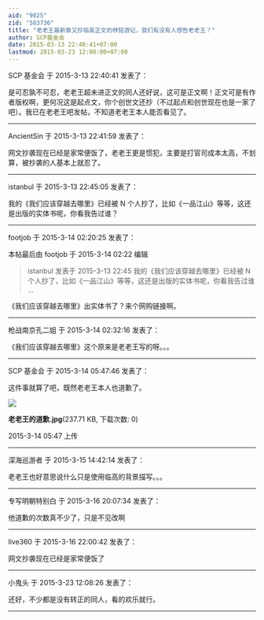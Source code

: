 ```yaml
---
aid: "9025"
zid: "583736"
title: "老老王最新章又抄临高正文的林铭游记，我们有没有人想告老老王？"
author: SCP基金会
date: 2015-03-13 22:40:41+07:00
lastmod: 2015-03-23 12:08:00+07:00
---
```


SCP 基金会 于 2015-3-13 22:40:41 发表了：

是可忍孰不可忍，老老王超未进正文的同人还好说，这可是正文啊！正文可是有作者版权啊，更何况这是起点文，你个创世文还抄（不过起点和创世现在也是一家了吧）。我已在老老王吧发帖，不知道老老王本人能否看见了。

---

AncientSin 于 2015-3-13 22:41:59 发表了：

网文抄袭现在已经是家常便饭了，老老王更是惯犯，主要是打官司成本太高，不划算，被抄袭的人基本上就忍了。

---

istanbul 于 2015-3-13 22:45:05 发表了：

我的《我们应该穿越去哪里》已经被 N 个人抄了，比如《一品江山》等等，这还是出版的实体书呢，你看我告过谁？

---

footjob 于 2015-3-14 02:20:25 发表了：

本帖最后由 footjob 于 2015-3-14 02:22 编辑

> istanbul 发表于 2015-3-13 22:45 我的《我们应该穿越去哪里》已经被 N 个人抄了，比如《一品江山》等等，这还是出版的实体书呢，你看我告过谁 ...

《我们应该穿越去哪里》出实体书了？来个网购链接啊。

---

枪战南京孔二姐 于 2015-3-14 02:32:16 发表了：

《我们应该穿越去哪里》这个原来是老老王写的呀。。。

---

SCP 基金会 于 2015-3-14 05:47:46 发表了：

这件事就算了吧，既然老老王本人也道歉了。

![](/9025/054740whmmtvth2ms4wb21.jpg)

**老老王的道歉.jpg**(237.71 KB, 下载次数: 0)

2015-3-14 05:47 上传

---

深海巡游者 于 2015-3-15 14:42:14 发表了：

老老王也好意思说什么只是使用临高的背景描写。。。

---

专写明朝特别白 于 2015-3-16 20:07:34 发表了：

他道歉的次数真不少了，只是不见改啊

---

live360 于 2015-3-16 22:00:42 发表了：

网文抄袭现在已经是家常便饭了

---

小鬼头 于 2015-3-23 12:08:26 发表了：

还好，不少都是没有转正的同人，看的欢乐就行。

---
